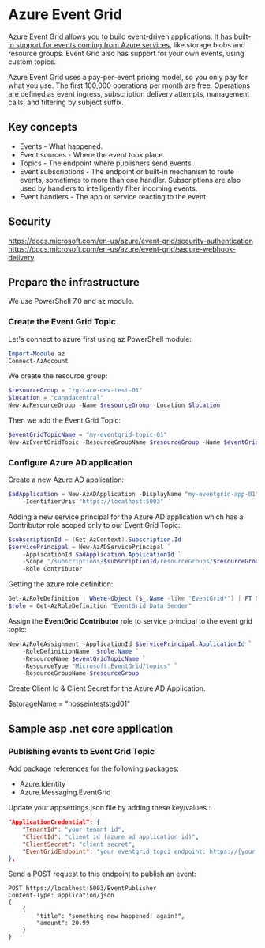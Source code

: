 # Azure Event Grid
Azure Event Grid allows you to build event-driven applications.
It has [built-in support for events coming from Azure services](https://docs.microsoft.com/en-us/azure/event-grid/overview#event-sources), like storage blobs and resource groups. Event Grid also has support for your own events, using custom topics.

Azure Event Grid uses a pay-per-event pricing model, so you only pay for what you use. The first 100,000 operations per month are free. Operations are defined as event ingress, subscription delivery attempts, management calls, and filtering by subject suffix. 

## Key concepts
* Events - What happened.
* Event sources - Where the event took place.
* Topics - The endpoint where publishers send events.
* Event subscriptions - The endpoint or built-in mechanism to route events, sometimes to more than one handler. Subscriptions are also used by handlers to intelligently filter incoming events.
* Event handlers - The app or service reacting to the event.

## Security
https://docs.microsoft.com/en-us/azure/event-grid/security-authentication
https://docs.microsoft.com/en-us/azure/event-grid/secure-webhook-delivery

## Prepare the infrastructure
We use PowerShell 7.0 and az module.

### Create the Event Grid Topic
Let's connect to azure first using az PowerShell module:
``` powershell
Import-Module az
Connect-AzAccount
```
We create the resource group:
``` powershell
$resourceGroup = "rg-cace-dev-test-01"
$location = "canadacentral"
New-AzResourceGroup -Name $resourceGroup -Location $location
```

Then we add the Event Grid Topic:
``` powershell
$eventGridTopicName = "my-eventgrid-topic-01"
New-AzEventGridTopic -ResourceGroupName $resourceGroup -Name $eventGridTopicName -Location $location
```

### Configure Azure AD application
Create a new Azure AD application:
``` powershell
$adApplication = New-AzADApplication -DisplayName "my-eventgrid-app-01" `
    -IdentifierUris "https://localhost:5003"
```

Adding a new service principal for the Azure AD application which has a Contributor role scoped only to our Event Grid Topic:
``` powershell
$subscriptionId = (Get-AzContext).Subscription.Id
$servicePrincipal = New-AzADServicePrincipal `
    -ApplicationId $adApplication.ApplicationId `
    -Scope "/subscriptions/$subscriptionId/resourceGroups/$resourceGroup/providers/Microsoft.EventGrid/topics/$eventGridTopicName" `
    -Role Contributor
```

Getting the azure role definition:
``` powershell
Get-AzRoleDefinition | Where-Object {$_.Name -like "EventGrid*"} | FT Name, IsCustom, Id
$role = Get-AzRoleDefinition "EventGrid Data Sender"
```

Assign the **EventGrid Contributor** role to service principal to the event grid topic:
``` powershell
New-AzRoleAssignment -ApplicationId $servicePrincipal.ApplicationId `
    -RoleDefinitionName  $role.Name `
    -ResourceName $eventGridTopicName `
    -ResourceType "Microsoft.EventGrid/topics" `
    -ResourceGroupName $resourceGroup
```

Create Client Id & Client Secret for the Azure AD Application.


$storageName = "hosseinteststgd01"
## Sample asp .net core application 
### Publishing events to Event Grid Topic
Add package references for the following packages:
* Azure.Identity
* Azure.Messaging.EventGrid

Update your appsettings.json file by adding these key/values :
``` json
"ApplicationCredential": {
    "TenantId": "your tenant id",
    "ClientId": "client id (azure ad application id)",
    "ClientSecret": "client secret",
    "EventGridEndpoint": "your eventgrid topci endpoint: https://{your event grid topic name}.{region}-1.eventgrid.azure.net/api/events"
},
```

Send a POST request to this endpoint to publish an event:
```
POST https://localhost:5003/EventPublisher
Content-Type: application/json
{
    {
        "title": "something new happened! again!",
        "amount": 20.99
    }
}
```

